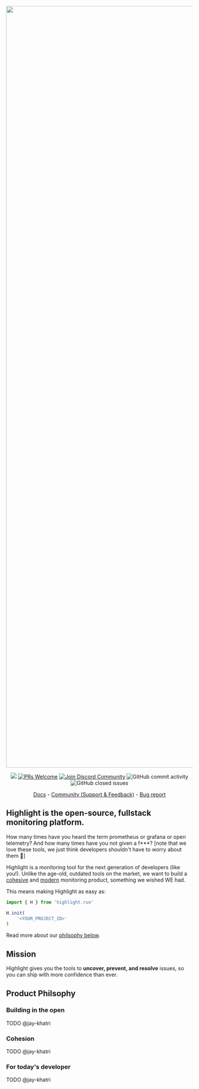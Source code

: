 <p align="center">
  <img width="2051" alt="github-thumb" src="https://user-images.githubusercontent.com/20292680/214453237-37420cc6-1ae1-474e-be55-d41fea21e0be.png">
</p>
<p align="center">
  <a href='https://github.com/highlight/highlight/graphs/contributors'><img src='https://img.shields.io/badge/all_contributors-17-orange.svg?style=flat-square' /></a>
  <a href='http://makeapullrequest.com'><img alt='PRs Welcome' src='https://img.shields.io/badge/PRs-welcome-brightgreen.svg?style=shields'/></a>
  <a href='https://community.highlight.com'><img alt="Join Discord Community" src="https://img.shields.io/badge/discord%20community-join-blue"/></a>
  <img alt="GitHub commit activity" src="https://img.shields.io/github/commit-activity/m/highlight/highlight"/>
  <img alt="GitHub closed issues" src="https://img.shields.io/github/issues-closed/highlight/highlight"/>
</p>

<p align="center">
  <a href="https://highlight.io/docs">Docs</a> - <a href="https://community.highlight.io">Community (Support & Feedback)</a> - <a href="https://github.com/highlight/highlight/issues/new?assignees=&labels=bug">Bug report</a>
</p>



## Highlight is the open-source, fullstack monitoring platform.

How many times have you heard the term prometheus or grafana or open telemetry? And how many times have you not given a f***? [note that we love these tools, we just think developers shouldn't have to worry about them 🙂]

Highlight is a monitoring tool for the next generation of developers (like you!). Unlike the age-old, outdated tools on the market, we want to build a [cohesive](#cohesion) and [modern](#for-todays-developer) monitoring product, something we wished WE had. 

This means making Highlight as easy as:
```javascript
import { H } from 'highlight.run'

H.init(
	'<YOUR_PROJECT_ID>'
)
```

Read more about our [philsophy below](#product-philsophy).


## Mission

Highlight gives you the tools to **uncover, prevent, and resolve** issues, so you can ship with more confidence than ever.

## Product Philsophy

### Building in the open
TODO @jay-khatri

### Cohesion
TODO @jay-khatri

### For today's developer
TODO @jay-khatri


